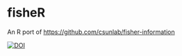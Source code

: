 # fisheR
An R port of https://github.com/csunlab/fisher-information

[![DOI](https://zenodo.org/badge/237834285.svg)](https://zenodo.org/badge/latestdoi/237834285)
